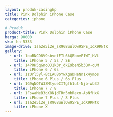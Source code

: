 ```yaml
---
layout: produk-casinghp
title: Pink Dolphin iPhone Case
categories: iphone

# Produk
product-title: Pink Dolphin iPhone Case
harga: 90000
sku: hn-5333
image-drive: 1sa2e5i2e_sR9G8uWlOw9SPE_IdX9RNtK
gallery:
  - url: 1ouBNCD8V9sbvefFTL6kQBbmvE1WT_HVL
    title: iPhone 5 / 5s / SE
  - url: 14PRH5qGnoOJ1k3r_dkE9beN5b3QV-qUM
    title: iPhone 6 / 6s
  - url: 1zUrl5yl-BcLAu8oYwXgaDHeNn1x4ymos
    title: iPhone 6 Plus / 6s Plus
  - url: 1G9qNQTW3ZMtyueCITgfh1ut-Njb-wb3J
    title: iPhone 7 / 8
  - url: 1FswaMeB3oX8NjdTRn5mbRexn-ApNfHxX
    title: iPhone 7 Plus / 8 Plus
  - url: 1sa2e5i2e_sR9G8uWlOw9SPE_IdX9RNtK
    title: iPhone X
---
```

